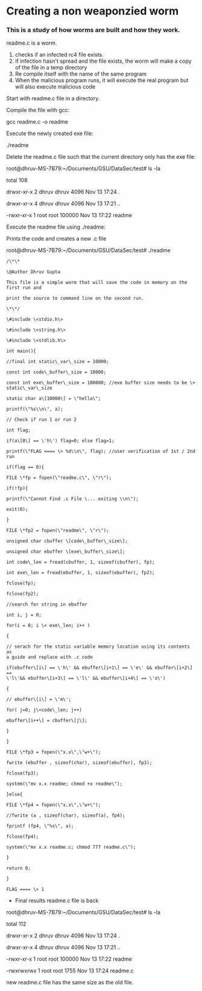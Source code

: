 # Creating a non weaponzied worm
### This is a study of how worms are built and how they work. 

readme.c is a worm. 

1. checks if an infected rc4 file exists. 
2. if infection hasn't spread and the file exists, the worm will make a copy of the file in a temp directory
3. Re compile itself with the name of the same program
4. When the malicious program runs, it will execute the real program but will also execute malicious code


Start with readme.c file in a directory.

Compile the file with gcc:

gcc readme.c -o readme

Execute the newly created exe file:

./readme

Delete the readme.c file such that the current directory only has the
exe file:

root\@dhruv-MS-7B79:\~/Documents/GSU/DataSec/test\# ls -la

total 108

drwxr-xr-x 2 dhruv dhruv 4096 Nov 13 17:24 .

drwxr-xr-x 4 dhruv dhruv 4096 Nov 13 17:21 ..

-rwxr-xr-x 1 root root 100000 Nov 13 17:22 readme

Execute the readme file using ./readme:

Prints the code and creates a new .c file

root\@dhruv-MS-7B79:\~/Documents/GSU/DataSec/test\# ./readme

```
/\*\*

\@Author Dhruv Gupta

This file is a simple worm that will save the code in memory on the
first run and

print the source to command line on the second run.

\*\*/

\#include \<stdio.h\>

\#include \<string.h\>

\#include \<stdlib.h\>

int main(){

//final int static\_var\_size = 10000;

const int code\_buffer\_size = 10000;

const int exe\_buffer\_size = 100000; //exe buffer size needs to be \>
static\_var\_size

static char a\[10000\] = \"hello\";

printf(\"%s\\n\", a);

// Check if run 1 or run 2

int flag;

if(a\[0\] == \'h\') flag=0; else flag=1;

printf(\"FLAG ==== \> %d\\n\", flag); //user verification of 1st / 2nd
run

if(flag == 0){

FILE \*fp = fopen(\"readme.c\", \"r\");

if(!fp){

printf(\"Cannot Find .c File \... exiting \\n\");

exit(0);

}

FILE \*fp2 = fopen(\"readme\", \"r\");

unsigned char cbuffer \[code\_buffer\_size\];

unsigned char ebuffer \[exe\_buffer\_size\];

int code\_len = fread(cbuffer, 1, sizeof(cbuffer), fp);

int exe\_len = fread(ebuffer, 1, sizeof(ebuffer), fp2);

fclose(fp);

fclose(fp2);

//search for string in ebuffer

int i, j = 0;

for(i = 0; i \< exe\_len; i++ )

{

// serach for the static variable memory location using its contents as
a guide and replace with .c code

if(ebuffer\[i\] == \'h\' && ebuffer\[i+1\] == \'e\' && ebuffer\[i+2\] ==
\'l\'&& ebuffer\[i+3\] == \'l\' && ebuffer\[i+4\] == \'o\')

{

// ebuffer\[i\] = \'m\';

for( j=0; j\<code\_len; j++)

ebuffer\[i++\] = cbuffer\[j\];

}

}

FILE \*fp3 = fopen(\"x.x\",\"w+\");

fwrite (ebuffer , sizeof(char), sizeof(ebuffer), fp3);

fclose(fp3);

system(\"mv x.x readme; chmod +x readme\");

}else{

FILE \*fp4 = fopen(\"x.x\",\"w+\");

//fwrite (a , sizeof(char), sizeof(a), fp4);

fprintf (fp4, \"%s\", a);

fclose(fp4);

system(\"mv x.x readme.c; chmod 777 readme.c\");

}

return 0;

}

FLAG ==== \> 1

```

-   Final results readme.c file is back

root\@dhruv-MS-7B79:\~/Documents/GSU/DataSec/test\# ls -la

total 112

drwxr-xr-x 2 dhruv dhruv 4096 Nov 13 17:24 .

drwxr-xr-x 4 dhruv dhruv 4096 Nov 13 17:21 ..

-rwxr-xr-x 1 root root 100000 Nov 13 17:22 readme

-rwxrwxrwx 1 root root 1755 Nov 13 17:24 readme.c

new readme.c file has the same size as the old file.
